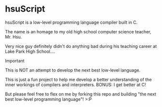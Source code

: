 # hsuScript

hsuScript is a low-level programming language compiler built in C.

The name is an homage to my old high school computer science teacher, Mr. Hsu.

Very nice guy definitely didn't do anything bad during his teaching career at Lake Park High School....

> [!IMPORTANT]
> This is NOT an attempt to develop the next best low-level language.

This is just a fun project to help me develop a better understanding of the inner workings of compilers and interpreters. BONUS: I get better at C!

But please feel free to flex on me by forking this repo and building "the next best low-level programming language"! >:P
